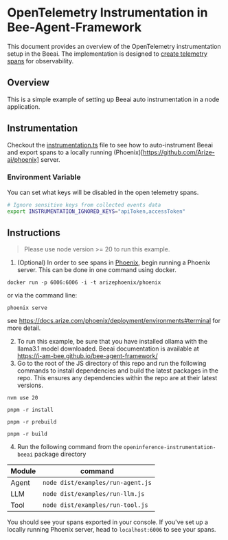 # OpenTelemetry Instrumentation in Bee-Agent-Framework

This document provides an overview of the OpenTelemetry instrumentation setup in the Beeai.
The implementation is designed to [create telemetry spans](https://opentelemetry.io/docs/languages/js/instrumentation/#create-spans) for observability.

## Overview

This is a simple example of setting up Beeai auto instrumentation in a node application.

## Instrumentation

Checkout the [instrumentation.ts](./instrumentation.ts) file to see how to auto-instrument Beeai and export spans to a locally running (Phoenix)[https://github.com/Arize-ai/phoenix] server.

### Environment Variable

You can set what keys will be disabled in the open telemetry spans.

```bash
# Ignore sensitive keys from collected events data
export INSTRUMENTATION_IGNORED_KEYS="apiToken,accessToken"
```

## Instructions

> Please use node version >= 20 to run this example.

1. (Optional) In order to see spans in [Phoenix](https://github.com/Arize-ai/phoenix), begin running a Phoenix server. This can be done in one command using docker.

```
docker run -p 6006:6006 -i -t arizephoenix/phoenix
```

or via the command line:

```
phoenix serve
```

see https://docs.arize.com/phoenix/deployment/environments#terminal for more detail.

2. To run this example, be sure that you have installed ollama with the llama3.1 model downloaded. Beeai documentation is available at https://i-am-bee.github.io/bee-agent-framework/
3. Go to the root of the JS directory of this repo and run the following commands to install dependencies and build the latest packages in the repo. This ensures any dependencies within the repo are at their latest versions.

```shell
nvm use 20
```

```shell
pnpm -r install
```

```shell
pnpm -r prebuild
```

```shell
pnpm -r build
```

4. Run the following command from the `openinference-instrumentation-beeai` package directory

| Module | command                           |
| ------ | --------------------------------- |
| Agent  | `node dist/examples/run-agent.js` |
| LLM    | `node dist/examples/run-llm.js`   |
| Tool   | `node dist/examples/run-tool.js`  |

You should see your spans exported in your console. If you've set up a locally running Phoenix server, head to `localhost:6006` to see your spans.
